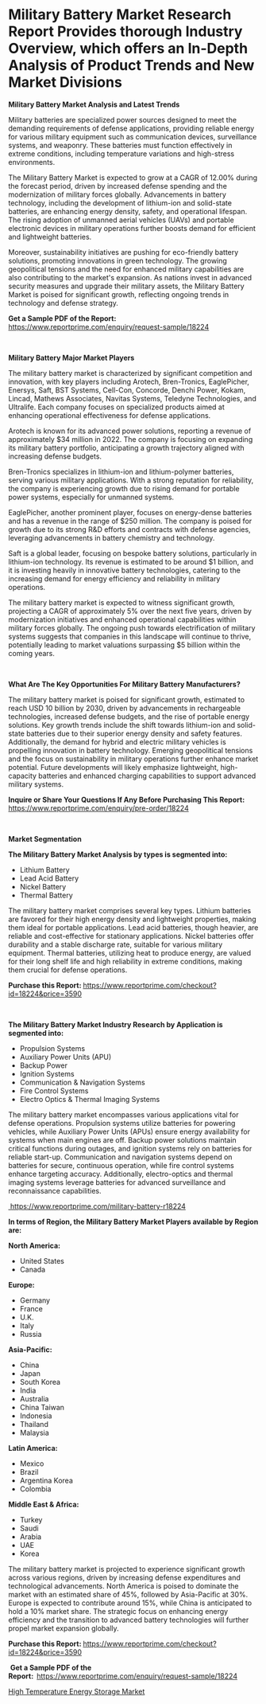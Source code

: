 <p><h1>Military Battery Market Research Report Provides thorough Industry Overview, which offers an In-Depth Analysis of Product Trends and New Market Divisions</h1></p><p><strong>Military Battery Market Analysis and Latest Trends</strong></p>
<p><p>Military batteries are specialized power sources designed to meet the demanding requirements of defense applications, providing reliable energy for various military equipment such as communication devices, surveillance systems, and weaponry. These batteries must function effectively in extreme conditions, including temperature variations and high-stress environments.</p><p>The Military Battery Market is expected to grow at a CAGR of 12.00% during the forecast period, driven by increased defense spending and the modernization of military forces globally. Advancements in battery technology, including the development of lithium-ion and solid-state batteries, are enhancing energy density, safety, and operational lifespan. The rising adoption of unmanned aerial vehicles (UAVs) and portable electronic devices in military operations further boosts demand for efficient and lightweight batteries.</p><p>Moreover, sustainability initiatives are pushing for eco-friendly battery solutions, promoting innovations in green technology. The growing geopolitical tensions and the need for enhanced military capabilities are also contributing to the market's expansion. As nations invest in advanced security measures and upgrade their military assets, the Military Battery Market is poised for significant growth, reflecting ongoing trends in technology and defense strategy.</p></p>
<p><strong>Get a Sample PDF of the Report:&nbsp;</strong> <a href="https://www.reportprime.com/enquiry/request-sample/18224?utm_campaign=2650&utm_medium=2&utm_source=Github&utm_content=ia&utm_term=19032025&utm_id=military-battery">https://www.reportprime.com/enquiry/request-sample/18224</a></p>
<p>&nbsp;</p>
<p><strong>Military Battery Major Market Players</strong></p>
<p><p>The military battery market is characterized by significant competition and innovation, with key players including Arotech, Bren-Tronics, EaglePicher, Enersys, Saft, BST Systems, Cell-Con, Concorde, Denchi Power, Kokam, Lincad, Mathews Associates, Navitas Systems, Teledyne Technologies, and Ultralife. Each company focuses on specialized products aimed at enhancing operational effectiveness for defense applications.</p><p>Arotech is known for its advanced power solutions, reporting a revenue of approximately $34 million in 2022. The company is focusing on expanding its military battery portfolio, anticipating a growth trajectory aligned with increasing defense budgets.</p><p>Bren-Tronics specializes in lithium-ion and lithium-polymer batteries, serving various military applications. With a strong reputation for reliability, the company is experiencing growth due to rising demand for portable power systems, especially for unmanned systems.</p><p>EaglePicher, another prominent player, focuses on energy-dense batteries and has a revenue in the range of $250 million. The company is poised for growth due to its strong R&D efforts and contracts with defense agencies, leveraging advancements in battery chemistry and technology.</p><p>Saft is a global leader, focusing on bespoke battery solutions, particularly in lithium-ion technology. Its revenue is estimated to be around $1 billion, and it is investing heavily in innovative battery technologies, catering to the increasing demand for energy efficiency and reliability in military operations.</p><p>The military battery market is expected to witness significant growth, projecting a CAGR of approximately 5% over the next five years, driven by modernization initiatives and enhanced operational capabilities within military forces globally. The ongoing push towards electrification of military systems suggests that companies in this landscape will continue to thrive, potentially leading to market valuations surpassing $5 billion within the coming years.</p></p>
<p>&nbsp;</p>
<p><strong>What Are The Key Opportunities For Military Battery Manufacturers?</strong></p>
<p><p>The military battery market is poised for significant growth, estimated to reach USD 10 billion by 2030, driven by advancements in rechargeable technologies, increased defense budgets, and the rise of portable energy solutions. Key growth trends include the shift towards lithium-ion and solid-state batteries due to their superior energy density and safety features. Additionally, the demand for hybrid and electric military vehicles is propelling innovation in battery technology. Emerging geopolitical tensions and the focus on sustainability in military operations further enhance market potential. Future developments will likely emphasize lightweight, high-capacity batteries and enhanced charging capabilities to support advanced military systems.</p></p>
<p><strong>Inquire or Share Your Questions If Any Before Purchasing This Report:</strong> <a href="https://www.reportprime.com/enquiry/pre-order/18224?utm_campaign=2650&utm_medium=2&utm_source=Github&utm_content=ia&utm_term=19032025&utm_id=military-battery">https://www.reportprime.com/enquiry/pre-order/18224</a></p>
<p>&nbsp;</p>
<p><strong>Market Segmentation</strong></p>
<p><strong>The Military Battery Market Analysis by types is segmented into:</strong></p>
<p><ul><li>Lithium Battery</li><li>Lead Acid Battery</li><li>Nickel Battery</li><li>Thermal Battery</li></ul></p>
<p><p>The military battery market comprises several key types. Lithium batteries are favored for their high energy density and lightweight properties, making them ideal for portable applications. Lead acid batteries, though heavier, are reliable and cost-effective for stationary applications. Nickel batteries offer durability and a stable discharge rate, suitable for various military equipment. Thermal batteries, utilizing heat to produce energy, are valued for their long shelf life and high reliability in extreme conditions, making them crucial for defense operations.</p></p>
<p><strong>Purchase this Report:&nbsp;</strong><a href="https://www.reportprime.com/checkout?id=18224&price=3590&utm_campaign=2650&utm_medium=2&utm_source=Github&utm_content=ia&utm_term=19032025&utm_id=military-battery">https://www.reportprime.com/checkout?id=18224&price=3590</a></p>
<p>&nbsp;</p>
<p><strong>The Military Battery Market Industry Research by Application is segmented into:</strong></p>
<p><ul><li>Propulsion Systems</li><li>Auxiliary Power Units (APU)</li><li>Backup Power</li><li>Ignition Systems</li><li>Communication & Navigation Systems</li><li>Fire Control Systems</li><li>Electro Optics & Thermal Imaging Systems</li></ul></p>
<p><p>The military battery market encompasses various applications vital for defense operations. Propulsion systems utilize batteries for powering vehicles, while Auxiliary Power Units (APUs) ensure energy availability for systems when main engines are off. Backup power solutions maintain critical functions during outages, and ignition systems rely on batteries for reliable start-up. Communication and navigation systems depend on batteries for secure, continuous operation, while fire control systems enhance targeting accuracy. Additionally, electro-optics and thermal imaging systems leverage batteries for advanced surveillance and reconnaissance capabilities.</p></p>
<p><a href="https://www.reportprime.com/military-battery-r18224?utm_campaign=2650&utm_medium=2&utm_source=Github&utm_content=ia&utm_term=19032025&utm_id=military-battery">&nbsp;https://www.reportprime.com/military-battery-r18224</a></p>
<p><strong>In terms of Region, the Military Battery Market Players available by Region are:</strong></p>
<p>
    <p> <strong> North America: </strong>
        <ul>
            <li>United States</li>
            <li>Canada</li>
        </ul>
        </p> 
    <p> <strong> Europe: </strong>
        <ul>
            <li>Germany</li>
            <li>France</li>
            <li>U.K.</li>
            <li>Italy</li>
            <li>Russia</li>
        </ul>
        </p> 
    <p> <strong> Asia-Pacific: </strong>
        <ul>
            <li>China</li>
            <li>Japan</li>
            <li>South Korea</li>
            <li>India</li>
            <li>Australia</li>
            <li>China Taiwan</li>
            <li>Indonesia</li>
            <li>Thailand</li>
            <li>Malaysia</li>
        </ul>
        </p> 
    <p> <strong> Latin America: </strong>
        <ul>
            <li>Mexico</li>
            <li>Brazil</li>
            <li>Argentina Korea</li>
            <li>Colombia</li>
        </ul>
        </p> 
    <p> <strong> Middle East & Africa: </strong>
        <ul>
            <li>Turkey</li>
            <li>Saudi</li>
            <li>Arabia</li>
            <li>UAE</li>
            <li>Korea</li>
        </ul>
    </p>
    </p>
<p><p>The military battery market is projected to experience significant growth across various regions, driven by increasing defense expenditures and technological advancements. North America is poised to dominate the market with an estimated share of 45%, followed by Asia-Pacific at 30%. Europe is expected to contribute around 15%, while China is anticipated to hold a 10% market share. The strategic focus on enhancing energy efficiency and the transition to advanced battery technologies will further propel market expansion globally.</p></p>
<p><strong>Purchase this Report: </strong><a href="https://www.reportprime.com/checkout?id=18224&price=3590&utm_campaign=2650&utm_medium=2&utm_source=Github&utm_content=ia&utm_term=19032025&utm_id=military-battery">https://www.reportprime.com/checkout?id=18224&price=3590</a></p>
<p>&nbsp;<strong>Get a Sample PDF of the Report:&nbsp;&nbsp;</strong><a href="https://www.reportprime.com/enquiry/request-sample/18224?utm_campaign=2650&utm_medium=2&utm_source=Github&utm_content=ia&utm_term=19032025&utm_id=military-battery">https://www.reportprime.com/enquiry/request-sample/18224</a></p>
<p><strong></strong></p>
<p><p><a href="https://github.com/bolalfredia7777/Market-Research-Report-List-1/blob/main/high-temperature-energy-storage-market.md?utm_campaign=2650&utm_medium=2&utm_source=Github&utm_content=ia&utm_term=19032025&utm_id=military-battery">High Temperature Energy Storage Market</a></p></p>